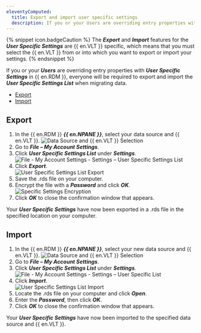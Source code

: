 ```yaml
---
eleventyComputed:
  title: Export and import user specific settings
  description: If you or your Users are overriding entry properties with User Specific Settings in {{ en.RDM }}, everyone will be required to export and import the User Specific Settings List when migrating data.
---
```

{% snippet icon.badgeCaution %}
The ***Export*** and ***Import*** features for the ***User Specific Settings*** are {{ en.VLT }} specific, which means that you must select the {{ en.VLT }} from or into which you want to export or import your settings.
{% endsnippet %}

If you or your ***Users*** are overriding entry properties with ***User Specific Settings*** in {{ en.RDM }}, everyone will be required to export and import the ***User Specific Settings List*** when migrating data.

* [Export](#export)
* [Import](#import)

## Export
<a name="export"></a>

1. In the {{ en.RDM }} ***{{ en.NPANE }}***, select your data source and {{ en.VLT }}.
![Data Source and {{ en.VLT }} Selection](https://webdevolutions.blob.core.windows.net/docs/en/kb/KB6092.png)
1. Go to ***File – My Account Settings***.
1. Click ***User Specific Settings List*** under ***Settings***.  
![File - My Account Settings - Settings – User Specific Settings List](https://webdevolutions.blob.core.windows.net/docs/en/kb/KB6093.png)
1. Click ***Export***.  
![User Specific Settings List Export](https://webdevolutions.blob.core.windows.net/docs/en/kb/KB6094.png)
1. Save the .rds file on your computer.
1. Encrypt the file with a ***Password*** and click ***OK***.  
![Specific Settings Encryption](https://webdevolutions.blob.core.windows.net/docs/en/kb/KB6095.png)
1. Click ***OK*** to close the confirmation window that appears.  

Your ***User Specific Settings*** have now been exported in a .rds file in the specified location on your computer.

## Import
<a name="import"></a>

1. In the {{ en.RDM }} ***{{ en.NPANE }}***, select your new data source and {{ en.VLT }}.
![Data Source and {{ en.VLT }} Selection](https://webdevolutions.blob.core.windows.net/docs/en/kb/KB6092.png)
1. Go to ***File – My Account Settings***.
1. Click ***User Specific Settings List*** under ***Settings***.  
![File - My Account Settings - Settings – User Specific List](https://webdevolutions.blob.core.windows.net/docs/en/kb/KB6093.png)
1. Click ***Import***.  
![User Specific Settings List Import](https://webdevolutions.blob.core.windows.net/docs/en/kb/KB6096.png)
1. Locate the .rds file on your computer and click ***Open***.
1. Enter the ***Password***, then click ***OK***.
1. Click ***OK*** to close the confirmation window that appears.

Your ***User Specific Settings*** have now been imported to the specified data source and {{ en.VLT }}.
